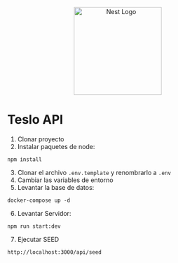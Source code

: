 <p align="center">
  <a href="http://nestjs.com/" target="blank"><img src="https://nestjs.com/img/logo-small.svg" width="200" alt="Nest Logo" /></a>
</p>

# Teslo API

1. Clonar proyecto
2. Instalar paquetes de node:
```
npm install
```
3. Clonar el archivo ```.env.template``` y renombrarlo a ```.env```
4. Cambiar las variables de entorno
5. Levantar la base de datos:
```
docker-compose up -d
```
6. Levantar Servidor: 
```
npm run start:dev
```
7. Ejecutar SEED
```
http://localhost:3000/api/seed
```
